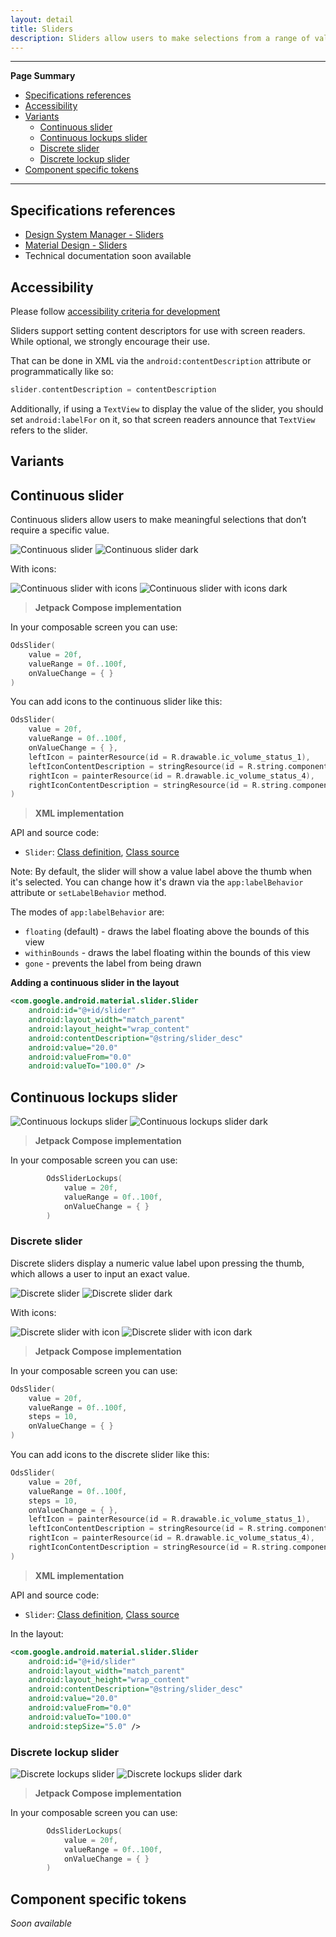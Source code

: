 ```yaml
---
layout: detail
title: Sliders
description: Sliders allow users to make selections from a range of values.
---
```


---

**Page Summary**

* [Specifications references](#specifications-references)
* [Accessibility](#accessibility)
* [Variants](#variants)
  * [Continuous slider](#continuous-slider)
  * [Continuous lockups slider](#continuous-lockups-slider)
  * [Discrete slider](#discrete-slider)
  * [Discrete lockup slider](#discrete-lockup-slider)
* [Component specific tokens](#component-specific-tokens)

---

## Specifications references

- [Design System Manager - Sliders](https://system.design.orange.com/0c1af118d/p/8077fc-sliders/b/673558)
- [Material Design - Sliders](https://material.io/components/sliders/)
- Technical documentation soon available

## Accessibility

Please follow [accessibility criteria for development](https://a11y-guidelines.orange.com/en/mobile/android/development/)

Sliders support setting content descriptors for use with screen readers. While
optional, we strongly encourage their use.

That can be done in XML via the `android:contentDescription` attribute or
programmatically like so:

```kotlin
slider.contentDescription = contentDescription
```

Additionally, if using a `TextView` to display the value of the slider, you
should set `android:labelFor` on it, so that screen readers announce that
`TextView` refers to the slider.

## Variants

## Continuous slider

Continuous sliders allow users to make meaningful selections that don’t require
a specific value.

![Continuous slider](images/slider_continuous_light.png) ![Continuous slider dark](images/slider_continuous_dark.png)

With icons:

![Continuous slider with icons](images/slider_continuous_with_icon_light.png) ![Continuous slider with icons dark](images/slider_continuous_with_icon_dark.png)

> **Jetpack Compose implementation**

In your composable screen you can use:

```kotlin
OdsSlider(
    value = 20f,
    valueRange = 0f..100f,
    onValueChange = { }
)
```

You can add icons to the continuous slider like this:

```kotlin
OdsSlider(
    value = 20f,
    valueRange = 0f..100f,
    onValueChange = { },
    leftIcon = painterResource(id = R.drawable.ic_volume_status_1),
    leftIconContentDescription = stringResource(id = R.string.component_slider_low_volume),
    rightIcon = painterResource(id = R.drawable.ic_volume_status_4),
    rightIconContentDescription = stringResource(id = R.string.component_slider_high_volume)
)
```

> **XML implementation**

API and source code:

*   `Slider`: [Class definition](https://developer.android.com/reference/com/google/android/material/slider/Slider), [Class source](https://github.com/material-components/material-components-android/tree/master/lib/java/com/google/android/material/slider/Slider.java)

Note: By default, the slider will show a value label above the thumb when it's
selected. You can change how it's drawn via the `app:labelBehavior` attribute or
`setLabelBehavior` method.

The modes of `app:labelBehavior` are:

*   `floating` (default) - draws the label floating above the bounds of this
    view
*   `withinBounds` - draws the label floating within the bounds of this view
*   `gone` - prevents the label from being drawn

**Adding a continuous slider in the layout**

```xml
<com.google.android.material.slider.Slider
    android:id="@+id/slider"
    android:layout_width="match_parent"
    android:layout_height="wrap_content"
    android:contentDescription="@string/slider_desc"
    android:value="20.0"
    android:valueFrom="0.0"
    android:valueTo="100.0" />
```

## Continuous lockups slider

![Continuous lockups slider](images/slider_continuous_lockups_light.png) ![Continuous lockups slider dark](images/slider_continuous_lockups_light.png)

> **Jetpack Compose implementation**

In your composable screen you can use:

```kotlin
        OdsSliderLockups(
            value = 20f,
            valueRange = 0f..100f,
            onValueChange = { }
        )
```

### Discrete slider

Discrete sliders display a numeric value label upon pressing the thumb, which
allows a user to input an exact value.

![Discrete slider](images/slider_discrete_light.png) ![Discrete slider dark](images/slider_discrete_dark.png)

With icons:

![Discrete slider with icon](images/slider_discrete_with_icon_light.png) ![Discrete slider with icon dark](images/slider_discrete_with_icon_dark.png)

> **Jetpack Compose implementation**

In your composable screen you can use:

```kotlin
OdsSlider(
    value = 20f,
    valueRange = 0f..100f,
    steps = 10,
    onValueChange = { }
)
```

You can add icons to the discrete slider like this:

```kotlin
OdsSlider(
    value = 20f,
    valueRange = 0f..100f,
    steps = 10,
    onValueChange = { },
    leftIcon = painterResource(id = R.drawable.ic_volume_status_1),
    leftIconContentDescription = stringResource(id = R.string.component_slider_low_volume),
    rightIcon = painterResource(id = R.drawable.ic_volume_status_4),
    rightIconContentDescription = stringResource(id = R.string.component_slider_high_volume)
)
```

> **XML implementation**

API and source code:

*   `Slider`: [Class definition](https://developer.android.com/reference/com/google/android/material/slider/Slider), [Class source](https://github.com/material-components/material-components-android/tree/master/lib/java/com/google/android/material/slider/Slider.java)

In the layout:

```xml
<com.google.android.material.slider.Slider
    android:id="@+id/slider"
    android:layout_width="match_parent"
    android:layout_height="wrap_content"
    android:contentDescription="@string/slider_desc"
    android:value="20.0"
    android:valueFrom="0.0"
    android:valueTo="100.0"    
    android:stepSize="5.0" />
```

### Discrete lockup slider

![Discrete lockups slider](images/slider_discrete_lockups_light.png) ![Discrete lockups slider dark](images/slider_discrete_lockups_dark.png)

> **Jetpack Compose implementation**

In your composable screen you can use:

```kotlin
        OdsSliderLockups(
            value = 20f,
            valueRange = 0f..100f,
            onValueChange = { }
        )
```

## Component specific tokens

_Soon available_
